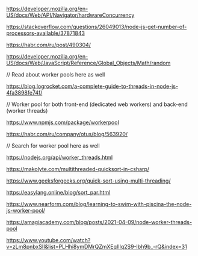 https://developer.mozilla.org/en-US/docs/Web/API/Navigator/hardwareConcurrency

https://stackoverflow.com/questions/26049013/node-js-get-number-of-processors-available/37871843

https://habr.com/ru/post/490304/

https://developer.mozilla.org/en-US/docs/Web/JavaScript/Reference/Global_Objects/Math/random

// Read about worker pools here as well

https://blog.logrocket.com/a-complete-guide-to-threads-in-node-js-4fa3898fe74f/

// Worker pool for both front-end (dedicated web workers) and back-end (worker threads)

https://www.npmjs.com/package/workerpool

https://habr.com/ru/company/otus/blog/563920/

// Search for worker pool here as well

https://nodejs.org/api/worker_threads.html

https://makolyte.com/multithreaded-quicksort-in-csharp/

https://www.geeksforgeeks.org/quick-sort-using-multi-threading/

https://easylang.online/blog/sort_par.html

https://www.nearform.com/blog/learning-to-swim-with-piscina-the-node-js-worker-pool/

https://amagiacademy.com/blog/posts/2021-04-09/node-worker-threads-pool

https://www.youtube.com/watch?v=zLm8pnbxSII&list=PLHhi8ymDMrQZmXEqIIlq2S9-Ibh9b_-rQ&index=31
